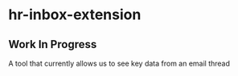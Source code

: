 # hr-inbox-extension
## Work In Progress
A tool that currently allows us to see key data from an email thread